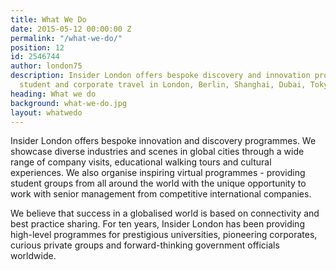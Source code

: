 ```yaml
---
title: What We Do
date: 2015-05-12 00:00:00 Z
permalink: "/what-we-do/"
position: 12
id: 2546744
author: london75
description: Insider London offers bespoke discovery and innovation programmes for
  student and corporate travel in London, Berlin, Shanghai, Dubai, Tokyo and more.
heading: What we do
background: what-we-do.jpg
layout: whatwedo
---
```


Insider London offers bespoke innovation and discovery programmes. We showcase diverse industries and scenes in global cities through a wide range of company visits, educational walking tours and cultural experiences. We also organise inspiring virtual programmes - providing student groups from all around the world with the unique opportunity to work with senior management from competitive international companies. 

We believe that success in a globalised world is based on connectivity and best practice sharing. For ten years, Insider London has been providing high-level programmes for prestigious universities, pioneering corporates, curious private groups and forward-thinking government officials worldwide.
